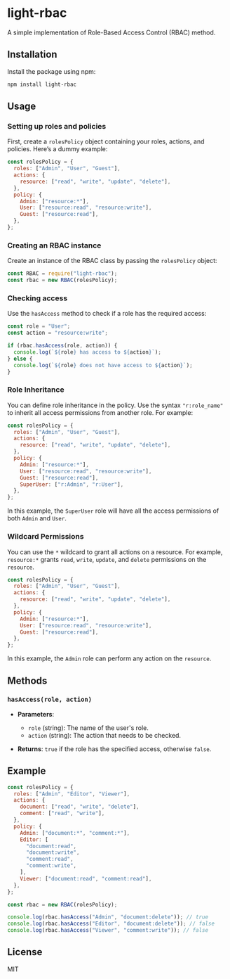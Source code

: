 # light-rbac

A simple implementation of Role-Based Access Control (RBAC) method.

## Installation

Install the package using npm:

```sh
npm install light-rbac
```

## Usage

### Setting up roles and policies

First, create a `rolesPolicy` object containing your roles, actions, and policies. Here’s a dummy example:

```javascript
const rolesPolicy = {
  roles: ["Admin", "User", "Guest"],
  actions: {
    resource: ["read", "write", "update", "delete"],
  },
  policy: {
    Admin: ["resource:*"],
    User: ["resource:read", "resource:write"],
    Guest: ["resource:read"],
  },
};
```

### Creating an RBAC instance

Create an instance of the RBAC class by passing the `rolesPolicy` object:

```javascript
const RBAC = require("light-rbac");
const rbac = new RBAC(rolesPolicy);
```

### Checking access

Use the `hasAccess` method to check if a role has the required access:

```javascript
const role = "User";
const action = "resource:write";

if (rbac.hasAccess(role, action)) {
  console.log(`${role} has access to ${action}`);
} else {
  console.log(`${role} does not have access to ${action}`);
}
```

### Role Inheritance

You can define role inheritance in the policy. Use the syntax `"r:role_name"` to inherit all access permissions from another role. For example:

```javascript
const rolesPolicy = {
  roles: ["Admin", "User", "Guest"],
  actions: {
    resource: ["read", "write", "update", "delete"],
  },
  policy: {
    Admin: ["resource:*"],
    User: ["resource:read", "resource:write"],
    Guest: ["resource:read"],
    SuperUser: ["r:Admin", "r:User"],
  },
};
```

In this example, the `SuperUser` role will have all the access permissions of both `Admin` and `User`.

### Wildcard Permissions

You can use the `*` wildcard to grant all actions on a resource. For example, `resource:*` grants `read`, `write`, `update`, and `delete` permissions on the `resource`.

```javascript
const rolesPolicy = {
  roles: ["Admin", "User", "Guest"],
  actions: {
    resource: ["read", "write", "update", "delete"],
  },
  policy: {
    Admin: ["resource:*"],
    User: ["resource:read", "resource:write"],
    Guest: ["resource:read"],
  },
};
```

In this example, the `Admin` role can perform any action on the `resource`.

## Methods

### `hasAccess(role, action)`

- **Parameters**:

  - `role` (string): The name of the user's role.
  - `action` (string): The action that needs to be checked.

- **Returns**: `true` if the role has the specified access, otherwise `false`.

## Example

```javascript
const rolesPolicy = {
  roles: ["Admin", "Editor", "Viewer"],
  actions: {
    document: ["read", "write", "delete"],
    comment: ["read", "write"],
  },
  policy: {
    Admin: ["document:*", "comment:*"],
    Editor: [
      "document:read",
      "document:write",
      "comment:read",
      "comment:write",
    ],
    Viewer: ["document:read", "comment:read"],
  },
};

const rbac = new RBAC(rolesPolicy);

console.log(rbac.hasAccess("Admin", "document:delete")); // true
console.log(rbac.hasAccess("Editor", "document:delete")); // false
console.log(rbac.hasAccess("Viewer", "comment:write")); // false
```

## License

MIT
